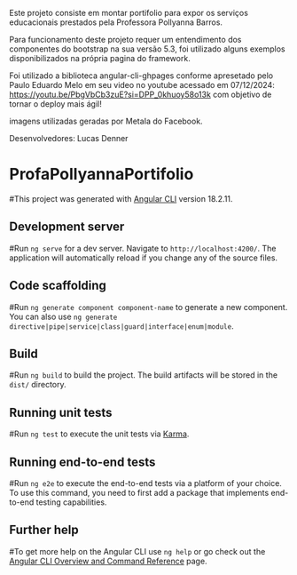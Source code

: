 Este projeto consiste em montar 
portifolio para expor os serviços 
educacionais prestados pela Professora
Pollyanna Barros.

Para funcionamento deste projeto requer 
um entendimento dos componentes do bootstrap
na sua versão 5.3, foi utilizado alguns exemplos 
disponibilizados na própria pagina do framework.

Foi utilizado a biblioteca angular-cli-ghpages
conforme apresetado pelo Paulo Eduardo Melo em seu
video no youtube acessado em 07/12/2024: 
https://youtu.be/PbgVbCb3zuE?si=DPP_0khuoy58o13k
com objetivo de tornar o deploy mais ágil!

imagens utilizadas geradas por MetaIa do Facebook.

Desenvolvedores:
Lucas Denner

# ProfaPollyannaPortifolio

#This project was generated with [Angular CLI](https://github.com/angular/angular-cli) version 18.2.11.

## Development server

#Run `ng serve` for a dev server. Navigate to `http://localhost:4200/`. The application will automatically reload if you change any of the source files.

## Code scaffolding

#Run `ng generate component component-name` to generate a new component. You can also use `ng generate directive|pipe|service|class|guard|interface|enum|module`.

## Build

#Run `ng build` to build the project. The build artifacts will be stored in the `dist/` directory.

## Running unit tests

#Run `ng test` to execute the unit tests via [Karma](https://karma-runner.github.io).

## Running end-to-end tests

#Run `ng e2e` to execute the end-to-end tests via a platform of your choice. To use this command, you need to first add a package that implements end-to-end testing capabilities.

## Further help

#To get more help on the Angular CLI use `ng help` or go check out the [Angular CLI Overview and Command Reference](https://angular.dev/tools/cli) page.